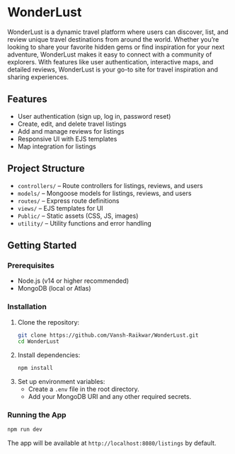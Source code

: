 # WonderLust

WonderLust is a dynamic travel platform where users can discover, list, and review unique travel destinations from around the world. Whether you’re looking to share your favorite hidden gems or find inspiration for your next adventure, WonderLust makes it easy to connect with a community of explorers. With features like user authentication, interactive maps, and detailed reviews, WonderLust is your go-to site for travel inspiration and sharing experiences.

## Features
- User authentication (sign up, log in, password reset)
- Create, edit, and delete travel listings
- Add and manage reviews for listings
- Responsive UI with EJS templates
- Map integration for listings

## Project Structure
- `controllers/` – Route controllers for listings, reviews, and users
- `models/` – Mongoose models for listings, reviews, and users
- `routes/` – Express route definitions
- `views/` – EJS templates for UI
- `Public/` – Static assets (CSS, JS, images)
- `utility/` – Utility functions and error handling

## Getting Started

### Prerequisites
- Node.js (v14 or higher recommended)
- MongoDB (local or Atlas)

### Installation
1. Clone the repository:
   ```bash
   git clone https://github.com/Vansh-Raikwar/WonderLust.git
   cd WonderLust
   ```
2. Install dependencies:
   ```bash
   npm install
   ```
3. Set up environment variables:
   - Create a `.env` file in the root directory.
   - Add your MongoDB URI and any other required secrets.

### Running the App
```bash
npm run dev
```
The app will be available at `http://localhost:8080/listings` by default.
